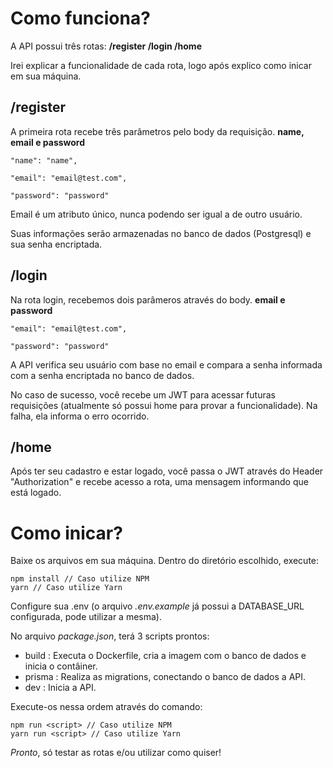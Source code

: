 # Como funciona?
A API possui três rotas: **/register  /login  /home**

Irei explicar a funcionalidade de cada rota, logo após explico como inicar em sua máquina.

## /register
A primeira rota recebe três parâmetros pelo body da requisição. **name, email e password**



    "name": "name",
    
    "email": "email@test.com",
    
    "password": "password"


Email é um atributo único, nunca podendo ser igual a de outro usuário.

Suas informações serão armazenadas no banco de dados (Postgresql) e sua senha encriptada.

## /login
Na rota login, recebemos dois parâmeros através do body. **email e password**



    "email": "email@test.com",
    
    "password": "password"


A API verifica seu usuário com base no email e compara a senha informada com a senha encriptada no banco de dados.

No caso de sucesso, você recebe um JWT para acessar futuras requisições (atualmente só possui home para provar a funcionalidade).
Na falha, ela informa o erro ocorrido.

## /home

Após ter seu cadastro e estar logado, você passa o JWT através do Header "Authorization" e recebe acesso a rota, uma mensagem informando que está logado.

# Como inicar?
Baixe os arquivos em sua máquina. Dentro do diretório escolhido, execute:



    npm install // Caso utilize NPM
    yarn // Caso utilize Yarn


Configure sua .env (o arquivo _.env.example_ já possui a DATABASE_URL configurada, pode utilizar a mesma).

No arquivo _package.json_, terá 3 scripts prontos:

- build : Executa o Dockerfile, cria a imagem com o banco de dados e inicia o contâiner.
- prisma : Realiza as migrations, conectando o banco de dados a API.
- dev : Inicia a API.

Execute-os nessa ordem através do comando:



    npm run <script> // Caso utilize NPM
    yarn run <script> // Caso utilize Yarn


*Pronto*, só testar as rotas e/ou utilizar como quiser!
